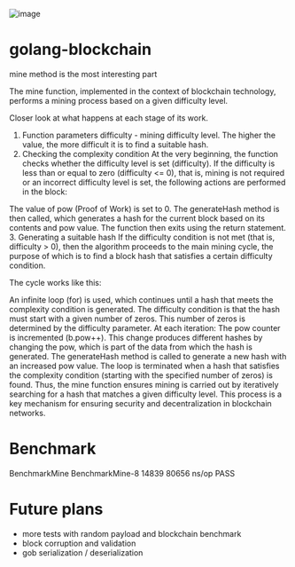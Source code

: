 ![image](https://github.com/SandQuattro/golang-blockchain/assets/31468131/83182959-5c74-49fa-bdb8-333d0e0a3c6a)

# golang-blockchain

mine method is the most interesting part

The mine function, implemented in the context of blockchain technology, performs a mining process based on a given 
difficulty level. 

Closer look at what happens at each stage of its work.

1. Function parameters
   difficulty - mining difficulty level. The higher the value, the more difficult it is to find a suitable hash.
2. Checking the complexity condition
   At the very beginning, the function checks whether the difficulty level is set (difficulty). If the difficulty is 
   less than or equal to zero (difficulty <= 0), that is, mining is not required or an incorrect difficulty level is set, the following actions are performed in the block:

The value of pow (Proof of Work) is set to 0.
The generateHash method is then called, which generates a hash for the current block based on its contents and pow value.
The function then exits using the return statement.
3. Generating a suitable hash
   If the difficulty condition is not met (that is, difficulty > 0), then the algorithm proceeds to the main mining cycle, the purpose of which is to find a block hash that satisfies a certain difficulty condition.

The cycle works like this:

An infinite loop (for) is used, which continues until a hash that meets the complexity condition is generated.
The difficulty condition is that the hash must start with a given number of zeros. This number of zeros is determined by the difficulty parameter.
At each iteration:
The pow counter is incremented (b.pow++). This change produces different hashes by changing the pow, which is part of the data from which the hash is generated.
The generateHash method is called to generate a new hash with an increased pow value.
The loop is terminated when a hash that satisfies the complexity condition (starting with the specified number of zeros) is found.
Thus, the mine function ensures mining is carried out by iteratively searching for a hash that matches a given difficulty level. This process is a key mechanism for ensuring security and decentralization in blockchain networks.

# Benchmark
BenchmarkMine
BenchmarkMine-8   	   14839	     80656 ns/op
PASS

# Future plans

- more tests with random payload and blockchain benchmark
- block corruption and validation
- gob serialization / deserialization
